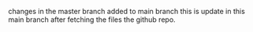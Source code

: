 changes in the master branch added to main branch
this is update in this main branch after fetching the files the github repo.
